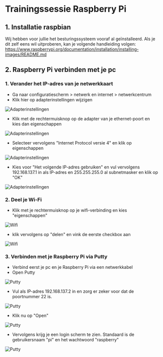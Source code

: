 # Trainingssessie Raspberry Pi
## 1. Installatie raspbian
Wij hebben voor jullie het besturingssysteem vooraf al geïnstalleerd. Als je dit zelf eens wil uitproberen, kan je volgende handleiding volgen: https://www.raspberrypi.org/documentation/installation/installing-images/README.md

## 2. Raspberry Pi verbinden met je pc
### 1. Verander het IP-adres van je netwerkkaart
* Ga naar configuratiescherm > netwerk en internet > netwerkcentrum
* Klik hier op adapterinstellingen wijzigen

![Adapterinstellingen](adapterinstelling1.png)
* Klik met de rechtermuisknop op de adapter van je ethernet-poort en kies dan eigenschappen

![Adapterinstellingen](adapterinstelling2.png)
* Selecteer vervolgens "Internet Protocol versie 4" en klik op eigenschappen

![Adapterinstellingen](adapterinstelling3.png)
* Kies voor "Het volgende IP-adres gebruiken" en vul vervolgens 192.168.137.1 in als IP-adres en 255.255.255.0 al subnetmasker en klik op "OK"

![Adapterinstellingen](adapterinstelling4.png)
### 2. Deel je Wi-Fi
* Klik met je rechtermuisknop op je wifi-verbinding en kies "eigenschappen"

![Wifi](wifi1.png)
* klik vervolgens op "delen" en vink de eerste checkbox aan

![Wifi](wifi2.png)
### 3. Verbinden met je Raspberry Pi via Putty
* Verbind eerst je pc en je Raspberry Pi via een netwerkkabel
* Open Putty

![Putty](Putty1.png)
* Vul als IP-adres 192.168.137.2 in en zorg er zeker voor dat de poortnummer 22 is.

![Putty](Putty2.png)
* Klik nu op "Open"

![Putty](Putty3.png)
* Vervolgens krijg je een login scherm te zien. Standaard  is de gebruikersnaam "pi" en het wachtwoord "raspberry"

![Putty](Putty4.png)




